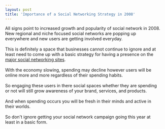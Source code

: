 ```yaml
---
layout: post
title: 'Importance of a Social Networking Strategy in 2008'
---
```

All signs point to increased growth and popularity of social network in 2008.  New regional and niche focused social networks are popping up everywhere and new users are getting involved everyday.<br /><br />This is definitely a space that businesses cannot continue to ignore and at least need to come up with a basic strategy for having a presence on the <a href="http://www.socialsquad.us/platforms.asp">major social networking sites</a>.<br /><br />With the economy slowing, spending may decline however users will be online more and more regardless of their spending habits. <br /><br />So engaging these users in there social spaces whether they are spending or not will still grow awareness of your brand, services, and products.<br /><br />And when spending occurs you will be fresh in their minds and active in their worlds.<br /><br />So don't ignore getting your social network campaign going this year at least in a basic form.